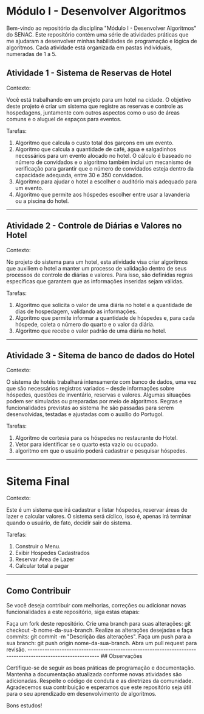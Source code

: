 # Módulo I - Desenvolver Algoritmos
Bem-vindo ao repositório da disciplina "Módulo I - Desenvolver Algoritmos" do SENAC. Este repositório contém uma série de atividades práticas que me ajudaram a desenvolver minhas habilidades de programação e lógica de algoritmos. Cada atividade está organizada em pastas individuais, numeradas de 1 a 5.

## Atividade 1 - Sistema de Reservas de Hotel

Contexto:<p>
Você está trabalhando em um projeto para um hotel na cidade. 
O objetivo deste projeto é criar um sistema que registre as reservas e controle as hospedagens, juntamente com outros aspectos como o uso de áreas comuns e o aluguel de espaços para eventos. 

Tarefas:<p>
1. Algoritmo que calcula o custo total dos garçons em um evento.
2. Algoritmo que calcula a quantidade de café, água e salgadinhos necessários para um evento alocado no hotel. O cálculo é baseado no número de convidados e o algoritmo também inclui um mecanismo de verificação para garantir que o número de convidados esteja dentro da capacidade adequada, entre 30 e 350 convidados.
3. Algoritmo para ajudar o hotel a escolher o auditório mais adequado para um evento.
4. Algoritmo que permite aos hóspedes escolher entre usar a lavanderia ou a piscina do hotel. 
-----------------------------------------------------------------------------------------------------------
## Atividade 2 - Controle de Diárias e Valores no Hotel

Contexto: <p>
No projeto do sistema para um hotel, esta atividade visa criar algoritmos que auxiliem o hotel a manter um processo de validação dentro de seus processos de controle de diárias e valores. Para isso, são definidas regras específicas que garantem que as informações inseridas sejam válidas.

Tarefas:<p>
1. Algoritmo que solicita o valor de uma diária no hotel e a quantidade de dias de hospedagem, validando as informações.
2. Algoritmo que permite informar a quantidade de hóspedes e, para cada hóspede, coleta o número do quarto e o valor da diária.
3. Algoritmo que recebe o valor padrão de uma diária no hotel.
-----------------------------------------------------------------------------------------------------------
## Atividade 3 - Sitema de banco de dados do Hotel

Contexto: <p>
O sistema de hotéis trabalhará intensamente com banco de dados, uma vez que são necessários registros variados – desde informações sobre hóspedes, questões de inventário, reservas e valores. Algumas situações podem ser simuladas ou preparadas por meio de algoritmos. Regras e funcionalidades previstas ao sistema lhe são passadas para serem desenvolvidas, testadas e ajustadas com o auxílio do Portugol.

Tarefas:<p>
1. Algoritmo de cortesia para os hóspedes no restaurante do Hotel. 
2. Vetor para identificar se o quarto esta vazio ou ocupado.
3. algoritmo em que o usuário poderá cadastrar e pesquisar hóspedes.
-----------------------------------------------------------------------------------------------------------
# Sitema Final

Contexto:<p>

Este é um sistema que irá cadastrar e listar hóspedes, reservar áreas de lazer e calcular valores. 
O sistema será cíclico, isso é, apenas irá terminar quando o usuário, de fato, decidir sair do sistema. 

Tarefas: <p>
1. Construir o Menu.
2. Exibir Hospedes Cadastrados
3. Reservar Área de Lazer
4. Calcular total a pagar
-----------------------------------------------------------------------------------------------------------
## Como Contribuir

Se você deseja contribuir com melhorias, correções ou adicionar novas funcionalidades a este repositório, siga estas etapas:

<p>
Faça um fork deste repositório.
Crie uma branch para suas alterações: git checkout -b nome-da-sua-branch.
Realize as alterações desejadas e faça commits: git commit -m "Descrição das alterações".
Faça um push para a sua branch: git push origin nome-da-sua-branch.
Abra um pull request para revisão.
-----------------------------------------------------------------------------------------------------------
## Observações

<p>
Certifique-se de seguir as boas práticas de programação e documentação.
Mantenha a documentação atualizada conforme novas atividades são adicionadas.
Respeite o código de conduta e as diretrizes da comunidade.
Agradecemos sua contribuição e esperamos que este repositório seja útil para o seu aprendizado em desenvolvimento de algoritmos. 
  
Bons estudos!
